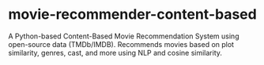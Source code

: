 # movie-recommender-content-based
 A Python-based Content-Based Movie Recommendation System using open-source data (TMDb/IMDB). Recommends movies based on plot similarity, genres, cast, and more using NLP and cosine similarity.
